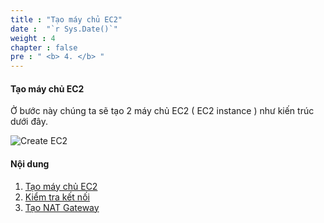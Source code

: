 ```yaml
---
title : "Tạo máy chủ EC2"
date :  "`r Sys.Date()`" 
weight : 4 
chapter : false
pre : " <b> 4. </b> "
---
```


#### Tạo máy chủ EC2

Ở bước này chúng ta sẽ tạo 2 máy chủ EC2 ( EC2 instance ) như kiến trúc dưới đây.

![Create EC2](/images/4-CreateEc2Server/lab-3.4.png?featherlight=false&width=60pc)

#### Nội dung 

1. [Tạo máy chủ EC2](4.1-createec2/)
2. [Kiểm tra kết nối](4.2-connectec2/)
3. [Tạo NAT Gateway](4.3-natgateway/)